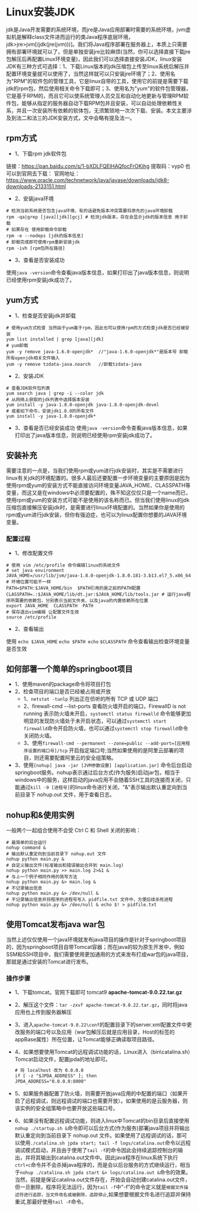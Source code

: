 # Linux安装JDK

jdk是Java开发需要的系统环境，而jre是Java应用部署时需要的系统环境，jvm虚拟机是解释class文件进而运行的类Java程序底层环境，jdk>jre>jvm[(jdk(jre(jvm)))]。我们将Java程序部署在服务器上，本质上只需要拥有部署环境就可以了，但是单独安装jre比较麻烦(当然，你可以选择直接下载jre包解压后再配置Linux环境变量)，因此我们可以选择直接安装JDK，linux安装JDK有三种方式可选择：1、下载Linux版本的jdk压缩包上传至linux系统后解压并配置环境变量就可以使用了，当然这样就可以只安装jre环境了；2、使用名为"RPM"的软件包的管理工具，它是linux自带的工具，使用它的前提是需要下载jdk的rpm包，然后使用相关命令下载即可；3、使用名为"yum"的软件包管理器，它是基于RPM的，而且它可以使系统管理人员交互和自动化地更新与管理RPM软件包，能够从指定的服务器自动下载RPM包并且安装，可以自动处理依赖性关系，并且一次安装所有依赖的软体包，无须繁琐地一次次下载、安装。本文主要涉及到法二和法三的JDK安装方式，文中会略有提及法一。

## rpm方式

- 1、下载rpm jdk软件包

链接：<https://pan.baidu.com/s/1-bXDLFQElHAQfocFrOKjhg> 提取码：vyp0
也可以到官网去下载：
官网地址：<https://www.oracle.com/technetwork/java/javase/downloads/jdk8-downloads-2133151.html>

- 2、安装java环境

```linux
# 检测当前系统是否包含java环境，有的话避免版本冲突需要将原先的java环境卸载
rpm -qa|grep [java][jdk][gcj] # 检测jdk版本，存在会显示jdk的版本信息 用于卸载
# 如果存在 使用卸载命令卸载
rpm -e --nodeps [jdk的版本信息]
# 卸载完成即可使用rpm重新安装jdk
rpm -ivh [rpm包所在路径]
```

- 3、查看是否安装成功

使用```java -version```命令查看java版本信息，如果打印出了java版本信息，则说明已经使用rpm安装jdk成功了。

## yum方式

- 1、检查是否安装jdk并卸载

```linux
# 使用yum方式检查 当然由于yum基于rpm，因此也可以使用rpm的方式检查jdk是否已经被安装
yum list installed | grep [java][jdk]
# yum卸载
yum -y remove java-1.6.0-openjdk*  //"java-1.6.0-openjdk*"是版本号 卸载所有openjdk相关文件输入
yum -y remove tzdata-java.noarch   //卸载tzdata-java
```

- 2、安装JDK

```linux
# 查看JDK软件包列表
yum search java | grep -i --color jdk
# 从网络上获取的jdk列表中选择版本安装
yum install -y java-1.8.0-openjdk java-1.8.0-openjdk-devel
# 或者如下命令，安装jdk1.8.0的所有文件
yum install -y java-1.8.0-openjdk*
```

- 3、查看是否已经安装成功
使用```java -version```命令查看java版本信息，如果打印出了java版本信息，则说明已经使用rpm安装jdk成功了。

## 安装补充

需要注意的一点是，当我们使用rpm或yum进行jdk安装时，其实是不需要进行linux有关jdk的环境配置的。很多人最后还要配置一步环境变量的主要原因是因为使用rpm或yum的安装方式不能直接访问环境变量JAVA_HOME、CLASSPATH等变量，而这又是在windows中必须要配置的，殊不知这仅仅只是一个name而已，使用rpm或yum的安装方式可能不是使用的该名称而已。但当我们使用linux的jdk压缩包直接解压安装jdk时，是需要进行linux环境配置的。当然如果你是使用的rpm或yum进行jdk安装，但你有强迫症，也可以为linux配置你想要的JAVA环境变量。

### 配置过程

- 1、修改配置文件

```linux
# 使用 vim /etc/profile 命令编辑linux的系统文件
# set java environment  
JAVA_HOME=/usr/lib/jvm/java-1.8.0-openjdk-1.8.0.181-3.b13.el7_5.x86_64 # 环境位置可能不一样
PATH=$PATH:$JAVA_HOME/bin  $PATH引用的是之前的PATH配置
CLASSPATH=.:$JAVA_HOME/lib/dt.jar:$JAVA_HOME/lib/tools.jar # 运行java程序所需要的依赖包，分别表示当前文件夹、以及java的内置依赖所在位置
export JAVA_HOME  CLASSPATH  PATH 
# 保存退出vim编辑 让配置文件生效
source /etc/profile
```

- 2、查看输出

使用 ```echo $JAVA_HOME``` ```echo $PATH echo``` ```$CLASSPATH``` 命令查看输出检查环境变量是否生效

## 如何部署一个简单的springboot项目

- 1、使用maven的package命令将项目打包
- 2、检查项目的端口是否已经被占用或开放
  - 1、```netstat -tunlp```  列出正在侦听的所有 TCP 或 UDP 端口
  - 2、firewall-cmd --list-ports 查看防火墙开启的端口，FirewallD is not running 表示防火墙未开启，```systemctl status firewalld``` 命令能够更加明显的发现防火墙处于未开启状态，可以通过```systemctl start firewalld```命令开启防火墙，也可以通过```systemctl stop firewalld```命令关闭防火墙。
  - 3、使用```firewall-cmd --permanent --zone=public --add-port=[应用程序设置的端口号]/tcp``` 开启指定端口号;当然如果使用的是阿里云部署的项目，则还需要配置阿里云的安全组策略。
- 3、使用```[nohup] java -jar [JVM参数设置] [application.jar]``` 命令后台启动springboot服务。nohup表示通过后台方式(作为服务)启动jar包，相当于windows中的服务，这样启动的java应用不会随着SSH工具的连接而关闭，只能通过```kill -9 [进程号]```的linux命令进行关闭，"&"表示输出默认重定向到当前目录下 nohup.out 文件，用于查看日志。

## nohup和&使用实例

一般两个一起组合使用不会受 Ctrl C 和 Shell 关闭的影响：

```linux
# 最简单的后台运行
nohup command &
# 输出默认重定向到当前目录下 nohup.out 文件
nohup python main.py &  
# 自定义输出文件(标准输出和错误输出合并到 main.log)
nohup python main.py >> main.log 2>&1 & 
# 与上一个例子相同作用的简写方法
nohup python main.py &> main.log &
# 不记录输出信息
nohup python main.py &> /dev/null &
# 不记录输出信息并将程序的进程号写入 pidfile.txt 文件中，方便后续杀死进程
nohup python main.py &> /dev/null & echo $! > pidfile.txt
```

## 使用Tomcat发布java war包

当然上述仅仅使用一个java环境就发布java项目的操作是针对于springboot项目的，因为springboot项目自带Tomcat容器；而在java的较为原生开发中，例如SSM和SSH项目中，我们需要使用更加通用的方式来发布打成war包的java项目，那就是通过安装的Tomcat进行发布。

### 操作步骤

- 1、下载tomcat。官网下载即可 tomcat9 **apache-tomcat-9.0.22.tar.gz**
- 2、解压这个文件：```tar -zxvf apache-tomcat-9.0.22.tar.gz```，同时将java应用也上传到服务器解压
- 3、进入```apache-tomcat-9.0.22\conf```的配置目录下的server.xml配置文件中更改服务的端口号以及应用（war包解压后就是应用目录，Host的标签的appBase属性）所在位置，让Tomcat能够正确读取项目路径。
- 4、如果想要使用Tomcat的远程调试功能的话，Linux进入（bin\catalina.sh）Tomcat启动文件，配置jpda的地址即可。
  
  ```xml
  # 将 localhost 改为 0.0.0.0
  if [ -z "$JPDA_ADDRESS" ]; then
  JPDA_ADDRESS="0.0.0.0:8000"
  ```

- 5、如果服务器配置了防火墙，则需要开放java应用的中配置的端口（如果开启了远程调试，则远程调试的端口也需要开放）。如果使用的是云服务器，则该实例的安全组策略中也要开放这些端口号。
- 6、如果没有配置远程调试功能，则进入linux中Tomcat的bin目录后直接使用```nohup ./startup.sh &```命令即可以后台方式(作为服务)部署java项目并将输出默认重定向到当前目录下 nohup.out 文件。如果使用了远程调试的话，那可以使用```./catalina.sh jpda start; tail -f logs/catalina.out```命令以远程调试模式启动，并且由于使用了```tail -f```的命令因此会持续追踪控制台的输出，并将其输出到catalina.out文件中。因此java程序在linux系统下执行```ctrl+c```命令并不会杀掉java程序的，而是会以后台服务的方式继续运行，相当于```nohup ./catalina.sh jpda start &> logs/catalina.out &```命令的效果。当然，前提是保证catalina.out文件存在，开始会自动创建catalina.out文件，但一旦删除，程序将无法运行，因为```tail -f```中"-f"的命令定义就是```根据文件描述符进行追踪，当文件改名或被删除，追踪停止```,如果想要根据文件名进行追踪并保持重试,那最好使用```tail -F```命令。
  